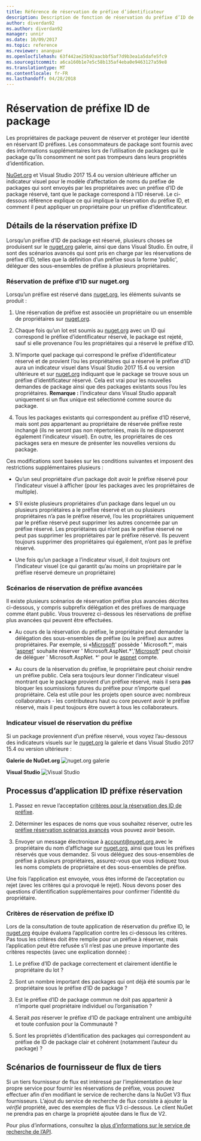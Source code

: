 ```yaml
---
title: Référence de réservation de préfixe d’identificateur
description: Description de fonction de réservation du préfixe d’ID de package et le guide de l’auteur.
author: diverdan92
ms.author: diverdan92
manager: unnir
ms.date: 10/09/2017
ms.topic: reference
ms.reviewer: ananguar
ms.openlocfilehash: 63f442ae25b92aacbbf5af7d9b3ea1a5dafe5fc9
ms.sourcegitcommit: a6ca160b1e7e5c58b135af4eba0e9463127a59e8
ms.translationtype: MT
ms.contentlocale: fr-FR
ms.lasthandoff: 04/28/2018
---
```

# <a name="package-id-prefix-reservation"></a>Réservation de préfixe ID de package

Les propriétaires de package peuvent de réserver et protéger leur identité en réservant ID préfixes. Les consommateurs de package sont fournis avec des informations supplémentaires lors de l’utilisation de packages qui le package qu’ils consomment ne sont pas trompeurs dans leurs propriétés d’identification. 

[NuGet.org](https://www.nuget.org/) et Visual Studio 2017 15.4 ou version ultérieure afficher un indicateur visuel pour le modèle d’affectation de noms du préfixe de packages qui sont envoyés par les propriétaires avec un préfixe d’ID de package réservé, tant que le package correspond à l’ID réservé. Le ci-dessous référence explique ce qui implique la réservation du préfixe ID, et comment il peut appliquer un propriétaire pour un préfixe d’identificateur.

## <a name="id-prefix-reservation-details"></a>Détails de la réservation préfixe ID

Lorsqu’un préfixe d’ID de package est réservé, plusieurs choses se produisent sur le [nuget.org](https://www.nuget.org/) galerie, ainsi que dans Visual Studio. En outre, il sont des scénarios avancés qui sont pris en charge par les réservations de préfixe d’ID, telles que la définition d’un préfixe sous la forme 'public', déléguer des sous-ensembles de préfixe à plusieurs propriétaires.

### <a name="id-prefix-reservation-on-nugetorg"></a>Réservation de préfixe d’ID sur nuget.org

Lorsqu’un préfixe est réservé dans [nuget.org](https://www.nuget.org/), les éléments suivants se produit :

1. Une réservation de préfixe est associée un propriétaire ou un ensemble de propriétaires sur [nuget.org](https://www.nuget.org/).

1. Chaque fois qu’un lot est soumis au [nuget.org](https://www.nuget.org/) avec un ID qui correspond le préfixe d’identificateur réservé, le package est rejeté, sauf si elle provenance l’ou les propriétaires qui a réservé le préfixe d’ID.

1. N’importe quel package qui correspond le préfixe d’identificateur réservé et de provient l’ou les propriétaires qui a réservé le préfixe d’ID aura un indicateur visuel dans Visual Studio 2017 15.4 ou version ultérieure et sur [nuget.org](https://www.nuget.org/) indiquant que le package se trouve sous un préfixe d’identificateur réservé. Cela est vrai pour les nouvelles demandes de package ainsi que des packages existants sous l’ou les propriétaires. **Remarque :** l’indicateur dans Visual Studio apparaît uniquement si un flux unique est sélectionné comme source du package.

1. Tous les packages existants qui correspondent au préfixe d’ID réservé, mais sont *pas* appartenant au propriétaire de réservée préfixe reste inchangé (ils ne seront pas non répertoriées, mais ils ne disposeront également l’indicateur visuel). En outre, les propriétaires de ces packages sera en mesure de présenter les nouvelles versions du package.

Ces modifications sont basées sur les conditions suivantes et imposent des restrictions supplémentaires plusieurs :

- Qu’un seul propriétaire d’un package doit avoir le préfixe réservé pour l’indicateur visuel à afficher (pour les packages avec les propriétaires de multiple).

- S’il existe plusieurs propriétaires d’un package dans lequel un ou plusieurs propriétaires a le préfixe réservé et un ou plusieurs propriétaires n’a pas le préfixe réservé, l’ou les propriétaires uniquement par le préfixe réservé peut supprimer les autres concernée par un préfixe réservé. Les propriétaires qui n’ont pas le préfixe réservé ne peut pas supprimer les propriétaires par le préfixe réservé. Ils peuvent toujours supprimer des propriétaires qui également, n’ont pas le préfixe réservé.

- Une fois qu’un package a l’indicateur visuel, il doit *toujours* ont l’indicateur visuel (ce qui garantit qu’au moins un propriétaire par le préfixe réservé demeure un propriétaire)

### <a name="advanced-prefix-reservation-scenarios"></a>Scénarios de réservation de préfixe avancées

Il existe plusieurs scénarios de réservation préfixe plus avancées décrites ci-dessous, y compris subprefix délégation et des préfixes de marquage comme étant public. Vous trouverez ci-dessous les réservations de préfixe plus avancées qui peuvent être effectuées. 

- Au cours de la réservation du préfixe, le propriétaire peut demander la délégation des sous-ensembles de préfixe (ou le préfixe) aux autres propriétaires. Par exemple, si «[Microsoft](https://www.nuget.org/profiles/microsoft)' possède ' Microsoft.\*', mais '[aspnet](https://www.nuget.org/profiles/aspnet)' souhaite réserver ' Microsoft.AspNet.\*','[Microsoft](https://www.nuget.org/profiles/microsoft)' peut choisir de déléguer ' Microsoft.AspNet. \*' pour le [aspnet](https://www.nuget.org/profiles/aspnet) compte.

- Au cours de la réservation du préfixe, le propriétaire peut choisir rendre un préfixe public. Cela sera toujours leur donner l’indicateur visuel montrant que le package provient d’un préfixe réservé, mais il sera **pas** bloquer les soumissions futures du préfixe pour n’importe quel propriétaire. Cela est utile pour les projets open source avec nombreux collaborateurs - les contributeurs haut ou core peuvent avoir le préfixe réservé, mais il peut toujours être ouvert à tous les collaborateurs. 

### <a name="prefix-reservation-visual-indicator"></a>Indicateur visuel de réservation du préfixe

Si un package proviennent d’un préfixe réservé, vous voyez l’au-dessous des indicateurs visuels sur le [nuget.org](https://www.nuget.org/) la galerie et dans Visual Studio 2017 15.4 ou version ultérieure :

**Galerie de NuGet.org**
![nuget.org galerie](media/nuget-gallery-reserved-prefix.png)

**Visual Studio**
![Visual Studio](media/visual-studio-reserved-prefix.png)

## <a name="id-prefix-reservation-application-process"></a>Processus d’application ID préfixe réservation

1. Passez en revue l’acceptation [critères pour la réservation des ID de préfixe](#id-prefix-reservation-criteria).

2. Déterminer les espaces de noms que vous souhaitez réserver, outre les [préfixe réservation scénarios avancés](#advanced-prefix-reservation-scenarios) vous pouvez avoir besoin.

3. Envoyer un message électronique à [ account@nuget.org ](mailto:account@nuget.org) avec le propriétaire du nom d’affichage sur [nuget.org](https://www.nuget.org/), ainsi que tous les préfixes réservés que vous demandez. Si vous déléguez des sous-ensembles de préfixe à plusieurs propriétaires, assurez-vous que vous indiquez tous les noms complets de propriétaire et des sous-ensembles de préfixe.

Une fois l’application est envoyée, vous êtes informé de l’acceptation ou rejet (avec les critères qui a provoqué le rejet). Nous devons poser des questions d’identification supplémentaires pour confirmer l’identité du propriétaire.

### <a name="id-prefix-reservation-criteria"></a>Critères de réservation de préfixe ID

Lors de la consultation de toute application de réservation du préfixe ID, le [nuget.org](https://www.nuget.org/) équipe évaluera l’application contre les ci-dessous les critères. Pas tous les critères doit être remplie pour un préfixe à réserver, mais l’application peut être refusée s’il n’est pas une preuve importante des critères respectés (avec une explication donnée) :

1. Le préfixe d’ID de package correctement et clairement identifie le propriétaire du lot ?

1. Sont un nombre important des packages qui ont déjà été soumis par le propriétaire sous le préfixe d’ID de package ?

1. Est le préfixe d’ID de package commun ne doit pas appartenir à n’importe quel propriétaire individuel ou l’organisation ?

1. Serait *pas* réserver le préfixe d’ID de package entraînent une ambiguïté et toute confusion pour la Communauté ?

1. Sont les propriétés d’identification des packages qui correspondent au préfixe de ID de package clair et cohérent (notamment l’auteur du package) ?

## <a name="third-party-feed-provider-scenarios"></a>Scénarios de fournisseur de flux de tiers

Si un tiers fournisseur de flux est intéressé par l’implémentation de leur propre service pour fournir les réservations de préfixe, vous pouvez effectuer afin d’en modifiant le service de recherche dans la NuGet V3 flux fournisseurs. L’ajout du service de recherche de flux consiste à ajouter la *vérifié* propriété, avec des exemples de flux V3 ci-dessous. Le client NuGet ne prendra pas en charge la propriété ajoutée dans le flux de V2.

Pour plus d’informations, consultez la [plus d’informations sur le service de recherche de l’API](../api/search-query-service-resource.md).
